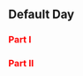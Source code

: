 ## Default Day

### <span style="color:red">Part I</span>
<!-- ### <span style="color:green">Part I</span> -->

### <span style="color:red">Part II</span>
<!-- ### <span style="color:green">Part II</span> -->